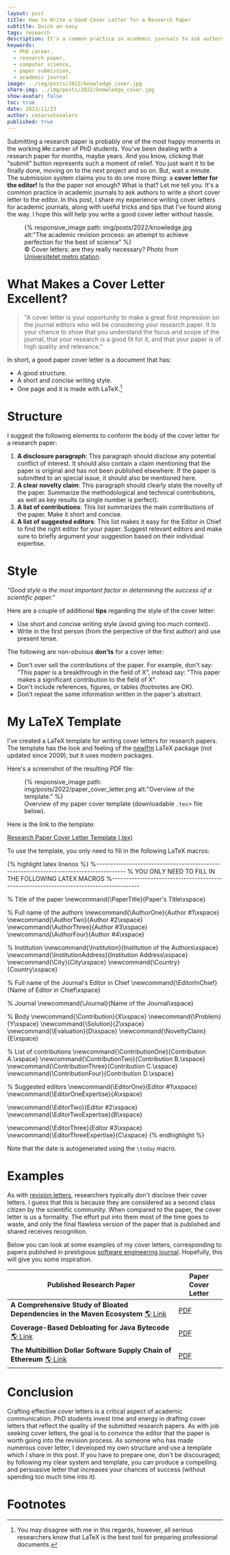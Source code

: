 ```yaml
---
layout: post
title: How to Write a Good Cover Letter for a Research Paper 
subtitle: Quick an easy
tags: research
description: It's a common practice in academic journals to ask authors to write a short cover letter to the editor. In this post, I share my experience writing cover letters for academic journals, along with useful tricks and tips that I've found along the way.
keywords:
  - PhD career,
  - research paper,
  - computer science,
  - paper submission,
  - academic journal
image: ../img/posts/2022/knowledge_cover.jpg
share-img: ../img/posts/2022/knowledge_cover.jpg
show-avatar: false
toc: true
date: 2022/11/23
author: cesarsotovalero
published: true
--- 
```


Submitting a research paper is probably one of the most happy moments in the working ~~life~~ career of PhD students.
You've been dealing with a research paper for months, maybe years.
And you know, clicking that "submit" button represents such a moment of relief.
You just want it to be finally done, moving on to the next project and so on.
But, wait a minute.
The submission system claims you to do one more thing: a **cover letter for the editor!**
Is the the paper not enough?
What is that?
Let me tell you.
It's a common practice in academic journals to ask authors to write a short cover letter to the editor.
In this post, I share my experience writing cover letters for academic journals, along with useful tricks and tips that I've found along the way.
I hope this will help you write a good cover letter without hassle.

<figure class="jb_picture">
  {% responsive_image path: img/posts/2022/knowledge.jpg alt:"The academic revision process: an attempt to achieve perfection for the best of science" %}
  <figcaption class="stroke"> 
    &#169; Cover letters: are they really necessary? Photo from <a href="https://goo.gl/maps/vvZbf1x9hhrxdyaA6">Universitetet metro station</a>.
  </figcaption>
</figure>

# What Makes a Cover Letter Excellent?

> "A cover letter is your opportunity to make a great first impression on the journal editors who will be considering your research paper. 
> It is your chance to show that you understand the focus and scope of the journal, that your research is a good fit for it, and that your paper is of high quality and relevance."

In short, a good paper cover letter is a document that has:

- A good structure.
- A short and concise writing style.
- One page and it is made with LaTeX.[^1]

# Structure

I suggest the following elements to conform the body of the cover letter for a research paper:

1. **A disclosure paragraph**: This paragraph should disclose any potential conflict of interest. It should also contain a claim mentioning that the paper is original and has not been published elsewhere. If the paper is submitted to an special issue, it should also be mentioned here.
2. **A clear novelty claim**: This paragraph should clearly state the novelty of the paper. Summarize the methodological and technical contributions, as well as key results (a single number is perfect).
3. **A list of contributions**: This list summarizes the main contributions of the paper. Make it short and concise.
4. **A list of suggested editors**: This list makes it easy for the Editor in Chief to find the right editor for your paper. Suggest relevant editors and make sure to briefly argument your suggestion based on their individual expertise.

# Style

<aside class="quote">
    <em>“Good style is the most important factor in determining the success of a scientific paper.”</em>
</aside>

Here are a couple of additional **tips** regarding the style of the cover letter:

- Use short and concise writing style (avoid giving too much context).
- Write in the first person (from the perpective of the first author) and use present tense.

The following are non-obvious **don'ts** for a cover letter:

- Don't over sell the contributions of the paper. For example, don't say: "This paper is a breakthrough in the field of X", instead say: "This paper makes a significant contribution to the field of X".
- Don't include references, figures, or tables (footnotes are OK). 
- Don't repeat the same information written in the paper's abstract.  

# My LaTeX Template

I've created a LaTeX template for writing cover letters for research papers.
The template has the look and feeling of the [newlfm](https://ctan.org/pkg/newlfm) LaTeX package (not updated since 2009), but it uses modern packages.

Here's a screenshot of the resulting PDF file:

<figure class="jb_picture">
  {% responsive_image path: img/posts/2022/paper_cover_letter.png alt:"Overview of the template." %}
  <figcaption class="stroke"> 
    Overview of my paper cover template (downloadable <code>.tex</code>> file below).
  </figcaption>
</figure>

Here is the link to the template:

<div class="link_button centered">
  <a class="btn btn-success" href="../files/posts/2022/Paper_Cover_Letter_Template.tex">
  <i class="fa fa-download" style="font-size:28px;color:white"></i> 
  Research Paper Cover Letter Template (.tex)</a>
</div>

To use the template, you only need to fill in the following LaTeX macros:

{% highlight latex linenos %}
%----------------------------------------------------------------------------------------
%	YOU ONLY NEED TO FILL IN THE FOLLOWING LATEX MACROS
%----------------------------------------------------------------------------------------

% Title of the paper
\newcommand{\PaperTitle}{Paper's Title\xspace}

% Full name of the authors
\newcommand{\AuthorOne}{Author \#1\xspace}
\newcommand{\AuthorTwo}{Author \#2\xspace}
\newcommand{\AuthorThree}{Author \#3\xspace}
\newcommand{\AuthorFour}{Author \#4\xspace}

% Institution
\newcommand{\Institution}{Institution of the Authors\xspace}
\newcommand{\InstitutionAddress}{Institution Address\xspace}
\newcommand{\City}{City\xspace}
\newcommand{\Country}{Country\xspace}

% Full name of the Journal's Editor in Chief
\newcommand{\EditorInChief}{Name of Editor in Chief\xspace}

% Journal
\newcommand{\Journal}{Name of the Journal\xspace}

% Body
\newcommand{\Contribution}{X\xspace}
\newcommand{\Problem}{Y\xspace}
\newcommand{\Solution}{Z\xspace}
\newcommand{\Evaluation}{D\xspace}
\newcommand{\NoveltyClaim}{E\xspace}

% List of contributions
\newcommand{\ContributionOne}{Contribution A.\xspace}
\newcommand{\ContributionTwo}{Contribution B.\xspace}
\newcommand{\ContributionThree}{Contribution C.\xspace}
\newcommand{\ContributionFour}{Contribution D.\xspace}

% Suggested editors
\newcommand{\EditorOne}{Editor \#1\xspace}
\newcommand{\EditorOneExpertise}{A\xspace}

\newcommand{\EditorTwo}{Editor \#2\xspace}
\newcommand{\EditorTwoExpertise}{B\xspace}

\newcommand{\EditorThree}{Editor \#3\xspace}
\newcommand{\EditorThreeExpertise}{C\xspace}
{% endhighlight %}

Note that the date is autogenerated using the `\today` macro.

# Examples

As with [revision letters](../2022/2022-03-13-how-to-write-a-good-revision-letter.md), researchers typically don't disclose their cover letters.
I guess that this is because they are considered as a second class citizen by the scientific community.
When compared to the paper, the cover letter is us a formality.
The effort put into them most of the time goes to waste, and only the final flawless version of the paper that is published and shared receives recognition.

Below you can look at some examples of my cover letters, corresponding to papers published in prestigious [software engineering journal](https://www.springer.com/journal/10664?gclid=CjwKCAjwsJ6TBhAIEiwAfl4TWBPJ7dgGi8fJhYX4kuqrVXciYhV0YTKriqi0NIWjEPv-M84TakNV5BoCz1wQAvD_BwE).
Hopefully, this will give you some inspiration.

| Published Research Paper                                                                                                                                       | Paper Cover Letter                                       |
|----------------------------------------------------------------------------------------------------------------------------------------------------------------|----------------------------------------------------------|
| **A Comprehensive Study of Bloated Dependencies in the Maven Ecosystem** [:earth_americas: Link](https://link.springer.com/article/10.1007/s10664-020-09914-8) | [PDF](../files/posts/2022/DepClean_Cover_Letter.pdf)     |
| **Coverage-Based Debloating for Java Bytecode** [:earth_americas: Link](https://dl.acm.org/doi/10.1145/3546948)                                                | [PDF](../files/posts/2022/JDBL_Cover_Letter.pdf)         |
| **The Multibillion Dollar Software Supply Chain of Ethereum** [:earth_americas: Link](https://ieeexplore.ieee.org/document/9903894)                            | [PDF](../files/posts/2022/Multibillion_Cover_Letter.pdf) |


# Conclusion

Crafting effective cover letters is a critical aspect of academic communication.
PhD students invest time and energy in drafting cover letters that reflect the quality of the submitted research papers.
As with job seeking cover letters, the goal is to convince the editor that the paper is worth going into the revision process.
As someone who has made numerous cover letter, I developed my own structure and use a template which I share in this post.
If you have to prepare one, don't be discouraged; by following my clear system and template, you can produce a compelling and persuasive letter that increases your chances of success (without spending too much time into it).


# Footnotes

[^1]: You may disagree with me in this regards, however, all serious researchers know that LaTeX is the best tool for preparing professional documents.